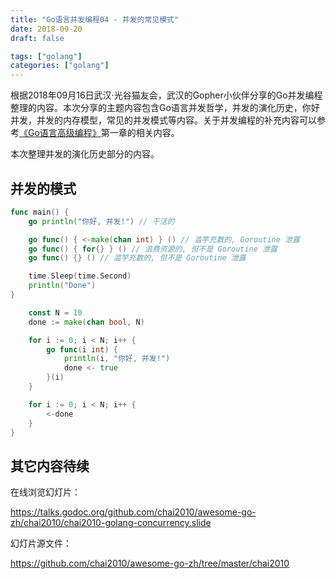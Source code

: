 ```yaml
---
title: "Go语言并发编程04 - 并发的常见模式"
date: 2018-09-20
draft: false

tags: ["golang"]
categories: ["golang"]
---
```


根据2018年09月16日武汉·光谷猫友会，武汉的Gopher小伙伴分享的Go并发编程整理的内容。本次分享的主题内容包含Go语言并发哲学，并发的演化历史，你好并发，并发的内存模型，常见的并发模式等内容。关于并发编程的补充内容可以参考[《Go语言高级编程》](https://github.com/chai2010/advanced-go-programming-book)第一章的相关内容。

本次整理并发的演化历史部分的内容。

<!--more-->

## 并发的模式

```go
func main() {
    go println("你好, 并发!") // 干活的

    go func() { <-make(chan int) } () // 滥竽充数的, Goroutine 泄露
    go func() { for{} } () // 浪费资源的, 但不是 Goroutine 泄露
    go func() {} () // 滥竽充数的, 但不是 Goroutine 泄露

    time.Sleep(time.Second)
    println("Done")
}
```

```go
    const N = 10
    done := make(chan bool, N)

    for i := 0; i < N; i++ {
        go func(i int) {
            println(i, "你好, 并发!")
            done <- true
        }(i)
    }

    for i := 0; i < N; i++ {
        <-done
    }
}
```

## 其它内容待续

在线浏览幻灯片：

https://talks.godoc.org/github.com/chai2010/awesome-go-zh/chai2010/chai2010-golang-concurrency.slide

幻灯片源文件：

https://github.com/chai2010/awesome-go-zh/tree/master/chai2010


